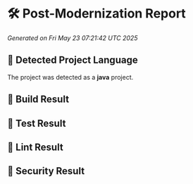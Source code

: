 # 🛠️ Post-Modernization Report
_Generated on Fri May 23 07:21:42 UTC 2025_

## 🧠 Detected Project Language
The project was detected as a **java** project.

## 🔹 Build Result


## 🔹 Test Result


## 🔹 Lint Result


## 🔹 Security Result


